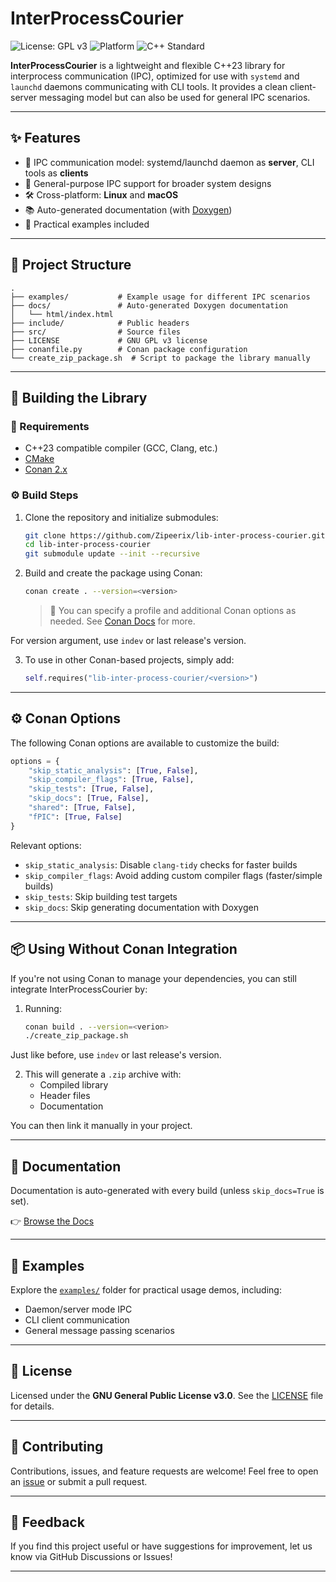 # InterProcessCourier

![License: GPL v3](https://img.shields.io/badge/License-GPLv3-blue.svg)
![Platform](https://img.shields.io/badge/platform-Linux%20%7C%20macOS-lightgrey)
![C++ Standard](https://img.shields.io/badge/C%2B%2B-23-blue)

**InterProcessCourier** is a lightweight and flexible C++23 library for interprocess communication (IPC), optimized for
use with `systemd` and `launchd` daemons communicating with CLI tools. It provides a clean client-server messaging model
but can also be used for general IPC scenarios.

---

## ✨ Features

- 🔌 IPC communication model: systemd/launchd daemon as **server**, CLI tools as **clients**
- 🧩 General-purpose IPC support for broader system designs
- 🛠️ Cross-platform: **Linux** and **macOS**
- 📚 Auto-generated documentation (with [Doxygen](https://www.doxygen.nl/))
- 📁 Practical examples included

---

## 📂 Project Structure

```
.
├── examples/           # Example usage for different IPC scenarios
├── docs/               # Auto-generated Doxygen documentation
│   └── html/index.html
├── include/            # Public headers
├── src/                # Source files
├── LICENSE             # GNU GPL v3 license
├── conanfile.py        # Conan package configuration
└── create_zip_package.sh  # Script to package the library manually
```

---

## 🔧 Building the Library

### 🧰 Requirements

- C++23 compatible compiler (GCC, Clang, etc.)
- [CMake](https://cmake.org/)
- [Conan 2.x](https://docs.conan.io/2/)

### ⚙️ Build Steps

1. Clone the repository and initialize submodules:

   ```bash
   git clone https://github.com/Zipeerix/lib-inter-process-courier.git
   cd lib-inter-process-courier
   git submodule update --init --recursive
   ```

2. Build and create the package using Conan:

   ```bash
   conan create . --version=<version>
   ```

   > 🔧 You can specify a profile and additional Conan options as needed. See [Conan Docs](https://docs.conan.io/2/) for
   more.

For version argument, use ```indev``` or last release's version.

3. To use in other Conan-based projects, simply add:

   ```python
   self.requires("lib-inter-process-courier/<version>")
   ```

---

## ⚙️ Conan Options

The following Conan options are available to customize the build:

```python
options = {
    "skip_static_analysis": [True, False],
    "skip_compiler_flags": [True, False],
    "skip_tests": [True, False],
    "skip_docs": [True, False],
    "shared": [True, False],
    "fPIC": [True, False]
}
```

Relevant options:

- `skip_static_analysis`: Disable `clang-tidy` checks for faster builds
- `skip_compiler_flags`: Avoid adding custom compiler flags (faster/simple builds)
- `skip_tests`: Skip building test targets
- `skip_docs`: Skip generating documentation with Doxygen

---

## 📦 Using Without Conan Integration

If you're not using Conan to manage your dependencies, you can still integrate InterProcessCourier by:

1. Running:

   ```bash
   conan build . --version=<verion>
   ./create_zip_package.sh
   ```

Just like before, use ```indev``` or last release's version.

2. This will generate a `.zip` archive with:
    - Compiled library
    - Header files
    - Documentation

You can then link it manually in your project.

---

## 📖 Documentation

Documentation is auto-generated with every build (unless `skip_docs=True` is set).

👉 [Browse the Docs](https://zipeerix.github.io/lib-inter-process-courier/docs/html/index.html)

---

## 🧪 Examples

Explore the [`examples/`](./examples) folder for practical usage demos, including:

- Daemon/server mode IPC
- CLI client communication
- General message passing scenarios

---

## 📄 License

Licensed under the **GNU General Public License v3.0**. See the [LICENSE](./LICENSE) file for details.

---

## 🤝 Contributing

Contributions, issues, and feature requests are welcome! Feel free to open
an [issue](https://github.com/Zipeerix/lib-inter-process-courier/issues) or submit a pull request.

---

## 💬 Feedback

If you find this project useful or have suggestions for improvement, let us know via GitHub Discussions or Issues!

---
